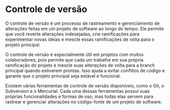 # Controle de versão

O controle de versão é um processo de rastreamento e gerenciamento de alterações feitas em um projeto de software ao longo do tempo. Ele permite que você reverte alterações indesejadas, crie ramificações para experimentar novas ideias e mescle essas ramificações de volta para o projeto principal.

O controle de versão é especialmente útil em projetos com muitos colaboradores, pois permite que cada um trabalhe em sua própria ramificação do projeto e mescle suas alterações de volta para a branch principal quando estiverem prontas. Isso ajuda a evitar conflitos de código e garante que o projeto principal seja estável e funcional.

Existem várias ferramentas de controle de versão disponíveis, como o Git, o Subversion e o Mercurial. Cada uma dessas ferramentas possui suas próprias funcionalidades e formas de uso, mas todas elas servem para rastrear e gerenciar alterações no código-fonte de um projeto de software.